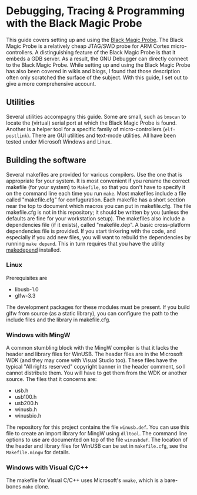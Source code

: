 # Debugging, Tracing & Programming with the Black Magic Probe
This guide covers setting up and using the [Black Magic Probe](https://github.com/blacksphere/blackmagic). The Black Magic Probe is a relatively cheap JTAG/SWD probe for ARM Cortex micro-controllers. A distinguishing feature of the Black Magic Probe is that it embeds a GDB server. As a result, the GNU Debugger can directly connect to the Black Magic Probe.
While setting up and using the Black Magic Probe has also been covered in wikis and blogs, I found that those description often only scratched the surface of the subject. With this guide, I set out to give a more comprehensive account.
## Utilities
Several utilities accompagny this guide. Some are small, such as `bmscan` to locate the (virtual) serial port at which the Black Magic Probe is found. Another is a helper tool for a specific family of micro-controllers (`elf-postlink`). There are GUI utilities and text-mode utilities. All have been tested under Microsoft Windows and Linux.
## Building the software
Several makefiles are provided for various compilers. Use the one that is appropriate for your system. It is most convenient if you rename the correct makefile (for your system) to `Makefile`, so that you don't have to specify it on the command line each time you run `make`.
Most makefiles include a file called "makefile.cfg" for confuguration. Each makefile has a short section near the top to document which macros you can put in makefile.cfg. The file makefile.cfg is not in this repository; it should be written by you (unless the defaults are fine for your workstation setup).
The makefiles also include a dependencies file (if it exists), called "makefile.dep". A basic cross-platform dependencies file is provided. If you start tinkering with the code, and especially if you add new files, you will want to rebuild the dependencies by running `make depend`. This in turn requires that you have the utility [makedepend](https://github.com/compuphase/makedepend) installed.
### Linux
Prerequisites are
* libusb-1.0
* glfw-3.3

The development packages for these modules must be present. If you build glfw from source (as a static library), you can configure the path to the include files and the library in makefile.cfg.
### Windows with MingW
A common stumbling block with the MingW compiler is that it lacks the header and library files for WinUSB. The header files are in the Microsoft WDK (and they may come with Visual Studio too). These files have the typical "All rights reserved" copyright banner in the header comment, so I cannot distribute them. You will have to get them from the WDK or another source.
The files that it concerns are:
* usb.h
* usb100.h
* usb200.h
* winusb.h
* winusbio.h

The repository for this project contains the file `winusb.def`. You can use this file to create an import library for MingW using `dlltool`. The command line options to use are documented on top of the file `winusbdef`.
The location of the header and library files for WinUSB can be set in `makefile.cfg`, see the `Makefile.mingw` for details.
### Windows with Visual C/C++
The makefile for Visual C/C++ uses Microsoft's `nmake`, which is a bare-bones `make` clone.
